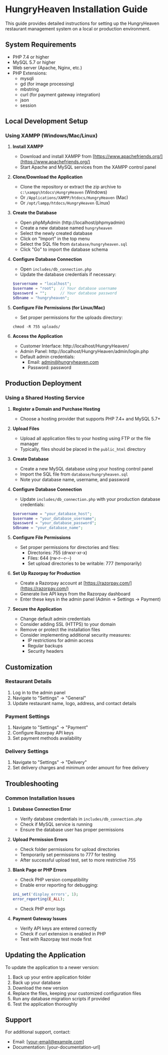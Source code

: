 # HungryHeaven Installation Guide

This guide provides detailed instructions for setting up the HungryHeaven restaurant management system on a local or production environment.

## System Requirements

- PHP 7.4 or higher
- MySQL 5.7 or higher
- Web server (Apache, Nginx, etc.)
- PHP Extensions:
  - mysqli
  - gd (for image processing)
  - mbstring
  - curl (for payment gateway integration)
  - json
  - session

## Local Development Setup

### Using XAMPP (Windows/Mac/Linux)

1. **Install XAMPP**
   - Download and install XAMPP from [https://www.apachefriends.org/](https://www.apachefriends.org/)
   - Start Apache and MySQL services from the XAMPP control panel

2. **Clone/Download the Application**
   - Clone the repository or extract the zip archive to `c:\xampp\htdocs\HungryHeaven` (Windows)
   - Or `/Applications/XAMPP/htdocs/HungryHeaven` (Mac)
   - Or `/opt/lampp/htdocs/HungryHeaven` (Linux)

3. **Create the Database**
   - Open phpMyAdmin (http://localhost/phpmyadmin)
   - Create a new database named `hungryheaven`
   - Select the newly created database
   - Click on "Import" in the top menu
   - Select the SQL file from `database/hungryheaven.sql`
   - Click "Go" to import the database schema

4. **Configure Database Connection**
   - Open `includes/db_connection.php`
   - Update the database credentials if necessary:
   ```php
   $servername = "localhost";
   $username = "root";  // Your database username
   $password = "";      // Your database password
   $dbname = "hungryheaven";
   ```

5. **Configure File Permissions (for Linux/Mac)**
   - Set proper permissions for the uploads directory:
   ```
   chmod -R 755 uploads/
   ```

6. **Access the Application**
   - Customer Interface: http://localhost/HungryHeaven/
   - Admin Panel: http://localhost/HungryHeaven/admin/login.php
   - Default admin credentials:
     - Email: admin@hungryheaven.com
     - Password: password

## Production Deployment

### Using a Shared Hosting Service

1. **Register a Domain and Purchase Hosting**
   - Choose a hosting provider that supports PHP 7.4+ and MySQL 5.7+

2. **Upload Files**
   - Upload all application files to your hosting using FTP or the file manager
   - Typically, files should be placed in the `public_html` directory

3. **Create Database**
   - Create a new MySQL database using your hosting control panel
   - Import the SQL file from `database/hungryheaven.sql`
   - Note your database name, username, and password

4. **Configure Database Connection**
   - Update `includes/db_connection.php` with your production database credentials:
   ```php
   $servername = "your_database_host";
   $username = "your_database_username";
   $password = "your_database_password";
   $dbname = "your_database_name";
   ```

5. **Configure File Permissions**
   - Set proper permissions for directories and files:
     - Directories: 755 (drwxr-xr-x)
     - Files: 644 (rw-r--r--)
     - Set upload directories to be writable: 777 (temporarily)

6. **Set Up Razorpay for Production**
   - Create a Razorpay account at [https://razorpay.com/](https://razorpay.com/)
   - Generate live API keys from the Razorpay dashboard
   - Enter these keys in the admin panel (Admin → Settings → Payment)

7. **Secure the Application**
   - Change default admin credentials
   - Consider adding SSL (HTTPS) to your domain
   - Remove or protect the installation files
   - Consider implementing additional security measures:
     - IP restrictions for admin access
     - Regular backups
     - Security headers

## Customization

### Restaurant Details
1. Log in to the admin panel
2. Navigate to "Settings" → "General"
3. Update restaurant name, logo, address, and contact details

### Payment Settings
1. Navigate to "Settings" → "Payment"
2. Configure Razorpay API keys
3. Set payment methods availability

### Delivery Settings
1. Navigate to "Settings" → "Delivery"
2. Set delivery charges and minimum order amount for free delivery

## Troubleshooting

### Common Installation Issues

1. **Database Connection Error**
   - Verify database credentials in `includes/db_connection.php`
   - Check if MySQL service is running
   - Ensure the database user has proper permissions

2. **Upload Permission Errors**
   - Check folder permissions for upload directories
   - Temporarily set permissions to 777 for testing
   - After successful upload test, set to more restrictive 755

3. **Blank Page or PHP Errors**
   - Check PHP version compatibility
   - Enable error reporting for debugging:
   ```php
   ini_set('display_errors', 1);
   error_reporting(E_ALL);
   ```
   - Check PHP error logs

4. **Payment Gateway Issues**
   - Verify API keys are entered correctly
   - Check if curl extension is enabled in PHP
   - Test with Razorpay test mode first

## Updating the Application

To update the application to a newer version:

1. Back up your entire application folder
2. Back up your database
3. Download the new version
4. Replace the files, keeping your customized configuration files
5. Run any database migration scripts if provided
6. Test the application thoroughly

## Support

For additional support, contact:
- Email: [your-email@example.com]
- Documentation: [your-documentation-url]
